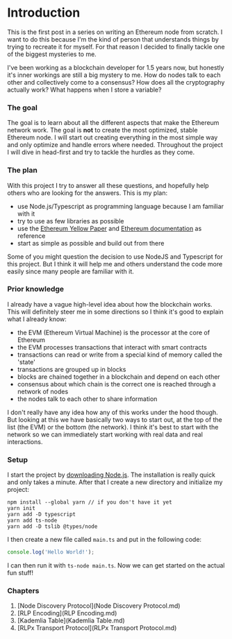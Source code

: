 # Introduction

This is the first post in a series on writing an Ethereum node from scratch. I want to do this because I'm the kind of person that understands things by trying to recreate it for myself. For that reason I decided to finally tackle one of the biggest mysteries to me. 

I've been working as a blockchain developer for 1.5 years now, but honestly it's inner workings are still a big mystery to me. How do nodes talk to each other and collectively come to a consensus? How does all the cryptography actually work? What happens when I store a variable?

### The goal

The goal is to learn about all the different aspects that make the Ethereum network work. The goal is **not** to create the most optimized, stable Ethereum node. I will start out creating everything in the most simple way and only optimize and handle errors where needed. Throughout the project I will dive in head-first and try to tackle the hurdles as they come.

### The plan

With this project I try to answer all these questions, and hopefully help others who are looking for the answers. This is my plan:

- use Node.js/Typescript as programming language because I am familiar with it
- try to use as few libraries as possible
- use the [Ethereum Yellow Paper](https://ethereum.github.io/yellowpaper/paper.pdf) and [Ethereum documentation](https://github.com/ethereum) as reference
- start as simple as possible and build out from there

Some of you might question the decision to use NodeJS and Typescript for this project. But I think it will help me and others understand the code more easily since many people are familiar with it.

### Prior knowledge

I already have a vague high-level idea about how the blockchain works. This will definitely steer me in some directions so I think it's good to explain what I already know:

- the EVM (Ethereum Virtual Machine) is the processor at the core of Ethereum
- the EVM processes transactions that interact with smart contracts
- transactions can read or write from a special kind of memory called the 'state'
- transactions are grouped up in blocks
- blocks are chained together in a blockchain and depend on each other
- consensus about which chain is the correct one is reached through a network of nodes
- the nodes talk to each other to share information

I don't really have any idea how any of this works under the hood though. But looking at this we have basically two ways to start out, at the top of the list (the EVM) or the bottom (the network). I think it's best to start with the network so we can immediately start working with real data and real interactions.

### Setup

I start the project by [downloading Node.js](https://nodejs.org/en/download/). The installation is really quick and only takes a minute. After that I create a new directory and initialize my project:

```
npm install --global yarn // if you don't have it yet
yarn init
yarn add -D typescript
yarn add ts-node
yarn add -D tslib @types/node
```

I then create a new file called ```main.ts``` and put in the following code:

```typescript
console.log('Hello World!');
```

I can then run it with ```ts-node main.ts```. Now we can get started on the actual fun stuff!

### Chapters

1. [Node Discovery Protocol](Node Discovery Protocol.md)
2. [RLP Encoding](RLP Encoding.md)
3. [Kademlia Table](Kademlia Table.md)
4. [RLPx Transport Protocol](RLPx Transport Protocol.md)

